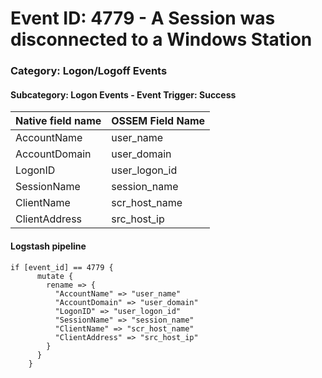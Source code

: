 # Event ID: 4779 - A Session was disconnected to a Windows Station
### Category: Logon/Logoff Events
#### Subcategory: Logon Events - Event Trigger: Success

|Native field name            |OSSEM Field Name                   |
|:----------------------------|:----------------------------------|
| AccountName                 | user_name                         |
| AccountDomain               | user_domain                       |  
| LogonID                     | user_logon_id                     |
| SessionName                 | session_name                      |
| ClientName                  | scr_host_name                     |
| ClientAddress               | src_host_ip                       |

#### Logstash pipeline

```
if [event_id] == 4779 {
      mutate {
        rename => {
          "AccountName" => "user_name"
          "AccountDomain" => "user_domain"
          "LogonID" => "user_logon_id"
          "SessionName" => "session_name"
          "ClientName" => "scr_host_name"
          "ClientAddress" => "src_host_ip"
        }
      }
    }
```